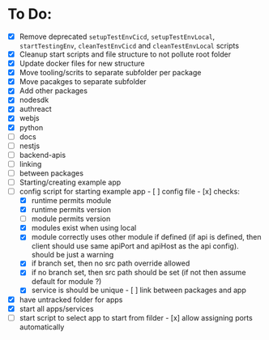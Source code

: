 # To Do:
- [x]  Remove deprecated `setupTestEnvCicd`, `setupTestEnvLocal`, `startTestingEnv`, `cleanTestEnvCicd` and `cleanTestEnvLocal` scripts
- [x]  Cleanup start scripts and file structure to not pollute root folder
- [x]  Update docker files for new structure
- [x]  Move tooling/scrits to separate subfolder per package
- [x]  Move pacakges to separate subfolder
- [x]  Add other packages
  - [x]  nodesdk
  - [x]  authreact
  - [x]  webjs
  - [x]  python
  - [ ]  docs
  - [ ]  nestjs
  - [ ]  backend-apis
- [ ]  linking
  - [ ]  between packages
- [ ]  Starting/creating example app
  - [ ]  config script for starting example app
    - [ ]  config file
    - [x]  checks:
      - [x]  runtime permits module
      - [x]  runtime permits version
      - [ ]  module permits version
      - [x]  modules exist when using local
      - [x]  module correctly uses other module if defined (if api is defined, then client should use same apiPort and apiHost as the api config). should be just a warning
      - [x]  if branch set, then no src path override allowed
      - [x]  if no branch set, then src path should be set (if not then assume default for module ?)
      - [x]  service is should be unique
    - [ ]  link between packages and app
  - [x]  have untracked folder for apps
  - [x]  start all apps/services
  - [ ]  start script to select app to start from filder
    - [x]  allow assigning ports automatically